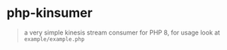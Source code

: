 # php-kinsumer
> a very simple kinesis stream consumer for PHP 8, for usage look at `example/example.php`